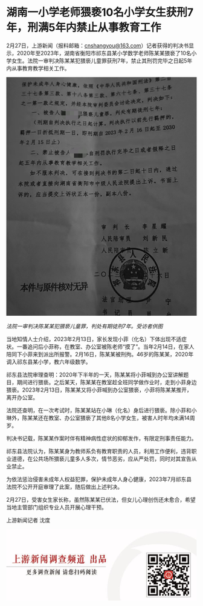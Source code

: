 # 湖南一小学老师猥亵10名小学女生获刑7年，刑满5年内禁止从事教育工作

2月27日，上游新闻（报料邮箱：cnshangyou@163.com）记者获得的判决书显示，2020年至2023年，湖南省衡阳市祁东县某小学数学老师陈某某猥亵了10名小学女生。法院一审判决陈某某犯猥亵儿童罪获刑7年，禁止其刑罚完毕之日起5年内从事教育教学相关工作。

![01de09708c2d416491883c143e1580de.jpg](https://raw.githubusercontent.com/qqhsx/qqnews_image/main/2024/02/27/湖南一小学老师猥亵10名小学女生获刑7年，刑满5年内禁止从事教育工作/01de09708c2d416491883c143e1580de.jpg)

_法院一审判决陈某某犯猥亵儿童罪，判处有期徒刑7年。受访者供图_

当地知情人士介绍，2023年2月13日，家长发现小菲（化名）下体出现不适症状。一番追问后小菲称，在教室、办公室被陈老师“摸了”。当年2月14日，在家人陪同下小菲来到派出所报警。2月16日，陈某某被刑拘。46岁的陈某某，2020年调入祁东县某小学，教六年级数学。

祁东县法院审理查明：2020年下半年的一天，陈某某将小菲喊到办公室讲解题目，期间进行猥亵。之后某天，陈某某在教室趁全班同学做作业时，走到小菲身边猥亵。2023年2月13日，陈某某又将小菲喊到办公室猥亵，小菲将陈某某推开，离开办公室。

法院还查明，在一次考试时，陈某某站在小琳（化名）身后进行猥亵。除小菲和小琳外，陈某某还在教室、办公室猥亵了其他8名小学女生，被害人时年均未满14周岁。

判决书记载，陈某某作案时伴有精神病性症状的抑郁发作，有限定刑事责任能力。

祁东县法院认为，陈某某身为教师系负有教育职责的人员，利用工作便利，违背职业道德，在公共场所猥亵儿童多人多次，情节恶劣，应从严处罚，同时对其宣告从业禁止。

为依法惩治侵害未成年人权益犯罪，保护未成年人身心健康，2023年7月祁东县法院不公开开庭审理了此案，随后做出上述判决。

2月27日，受害女生家长称，虽然陈某某已伏法，但女儿心理创伤还未愈合，希望当地主管部门组织专业人员开展心理干预。

上游新闻记者 沈度

![9fe49a79866ce8752ec6fad4a893edcf.jpg](https://raw.githubusercontent.com/qqhsx/qqnews_image/main/2024/02/27/湖南一小学老师猥亵10名小学女生获刑7年，刑满5年内禁止从事教育工作/9fe49a79866ce8752ec6fad4a893edcf.jpg)

